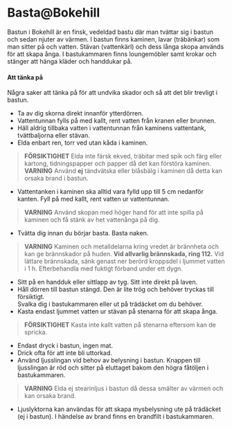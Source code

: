 # Basta@Bokehill

Bastun i Bokehill är en finsk, vedeldad bastu där man tvättar sig i bastun och sedan njuter av värmen. I bastun finns kaminen, lavar (träbänkar) som man sitter på och vatten. Stävan (vattenkärl) och dess långa skopa används för att skapa ånga. I bastukammaren finns loungemöbler samt krokar och stänger att hänga kläder och handdukar på.
#### Att tänka på

Några saker att tänka på för att undvika skador och så att det blir trevligt i bastun.

- Ta av dig skorna direkt innanför ytterdörren.
- Vattentunnan fylls på med kallt, rent vatten från kranen eller brunnen. 
- Häll aldrig tillbaka vatten i vattentunnan från kaminens vattentank, tvättbaljorna eller stävan.
- Elda enbart ren, torr ved utan kåda i kaminen.
> **FÖRSIKTIGHET** Elda inte färsk ekved, träbitar med spik och färg eller kartong, tidningspapper och papper då det kan förstöra kaminen.<br>
> **VARNING** Använd **ej** tändvätska eller blåsbälg i kaminen då detta kan orsaka brand i bastun.

- Vattentanken i kaminen ska alltid vara fylld upp till 5 cm nedanför kanten. Fyll på med kallt, rent vatten ur vattentunnan.
> **VARNING** Använd skopan med höger hand för att inte spilla på kaminen och få stänk av het vattenånga på dig.

- Tvätta dig innan du börjar basta. Basta naken.
> **VARNING** Kaminen och metalldelarna kring vredet är brännheta och kan ge brännskador på huden. **Vid allvarlig brännskada, ring 112.** Vid lättare brännskada, sänk genast ner berörd kroppsdel i ljummet vatten i 1 h. Efterbehandla med fuktigt förband under ett dygn.

- Sitt på en handduk eller sittlapp av tyg. Sitt inte direkt på laven.
- Håll dörren till bastun stängd. Den är lite trög och behöver tryckas till försiktigt.<br>Svalka dig i bastukammaren eller ut på trädäcket om du behöver.
- Kasta endast ljummet vatten ur stävan på stenarna för att skapa ånga.
> **FÖRSIKTIGHET** Kasta inte kallt vatten på stenarna eftersom kan de spricka.

- Endast dryck i bastun, ingen mat.
- Drick ofta för att inte bli uttorkad.
- Använd ljusslingan vid behov av belysning i bastun. Knappen till ljusslingan är röd och sitter på eluttaget bakom den högra fåtöljen i bastukammaren.
> **VARNING** Elda ej stearinljus i bastun då dessa smälter av värmen och kan orsaka brand.

- Ljuslyktorna kan användas för att skapa mysbelysning ute på trädäcket (ej i bastun). I händelse av brand finns en brandfilt i bastukammaren.
